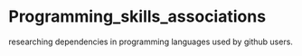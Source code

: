 # Programming_skills_associations
researching dependencies in programming languages used by github users.
